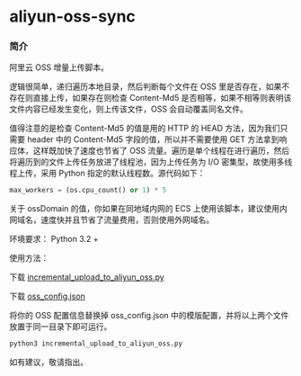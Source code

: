 # aliyun-oss-sync

### 简介
阿里云 OSS 增量上传脚本。

逻辑很简单，递归遍历本地目录，然后判断每个文件在 OSS 里是否存在，如果不存在则直接上传，如果存在则检查 Content-Md5 是否相等，如果不相等则表明该文件内容已经发生变化，则上传该文件，OSS 会自动覆盖同名文件。

值得注意的是检查 Content-Md5 的值是用的 HTTP 的 HEAD 方法，因为我们只需要 header 中的 Content-Md5 字段的值，所以并不需要使用 GET 方法拿到响应体，这样既加快了速度也节省了 OSS 流量。遍历是单个线程在进行遍历，然后将遍历到的文件上传任务放进了线程池，因为上传任务为 I/O 密集型，故使用多线程上传，采用 Python 指定的默认线程数。源代码如下：

```python
max_workers = (os.cpu_count() or 1) * 5
```

关于 ossDomain 的值，你如果在同地域内网的 ECS 上使用该脚本，建议使用内网域名，速度快并且节省了流量费用，否则使用外网域名。

环境要求：
Python 3.2 +

使用方法：

下载 [incremental_upload_to_aliyun_oss.py](https://storage.tianshuang.me/aliyun-oss-sync/incremental_upload_to_aliyun_oss.py)

下载 [oss_config.json](https://storage.tianshuang.me/aliyun-oss-sync/oss_config.json)

将你的 OSS 配置信息替换掉 oss_config.json 中的模版配置，并将以上两个文件放置于同一目录下即可运行。

```Bash
python3 incremental_upload_to_aliyun_oss.py
```

如有建议，敬请指出。
